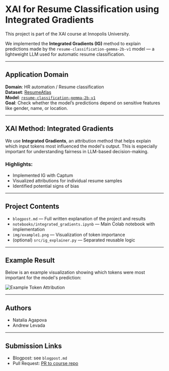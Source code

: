 # XAI for Resume Classification using Integrated Gradients

This project is part of the XAI course at Innopolis University.

We implemented the **Integrated Gradients (IG)** method to explain predictions made by the `resume-classification-gemma-2b-v1` model — a lightweight LLM used for automatic resume classification.

---

## Application Domain

**Domain**: HR automation / Resume classification  
**Dataset**: [ResumeAtlas](https://huggingface.co/datasets/ahmedheakl/resume-atlas)  
**Model**: [`resume-classification-gemma-2b-v1`](https://huggingface.co/ahmedheakl/resume-classification-gemma-2b-v1)  
**Goal**: Check whether the model’s predictions depend on sensitive features like gender, name, or location.

---

## XAI Method: Integrated Gradients

We use **Integrated Gradients**, an attribution method that helps explain which input tokens most influenced the model's output. This is especially important for understanding fairness in LLM-based decision-making.

### Highlights:
- Implemented IG with Captum
- Visualized attributions for individual resume samples
- Identified potential signs of bias

---

## Project Contents

- `blogpost.md` — Full written explanation of the project and results  
- `notebooks/integrated_gradients.ipynb` — Main Colab notebook with implementation  
- `img/example1.png` — Visualization of token importance  
- (optional) `src/ig_explainer.py` — Separated reusable logic

---

## Example Result

Below is an example visualization showing which tokens were most important for the model's prediction:

![Example Token Attribution](./img/example1.png)

---

## Authors

- Natalia Agapova  
- Andrew Levada  

---

## Submission Links

- Blogpost: see `blogpost.md`  
- Pull Request: [PR to course repo](https://github.com/IU-PR/xai/pulls)
